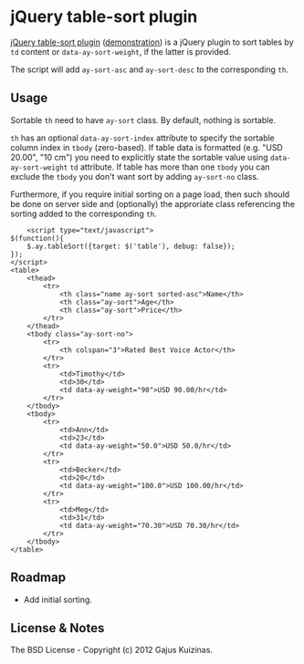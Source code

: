 # jQuery table-sort plugin

[jQuery table-sort plugin](https://github.com/gajus/table-sort/) ([demonstration](https://dev.anuary.com/b2f9b84e-11b9-5d84-818e-053fcc313c0d/)) is a jQuery plugin to sort tables by `td` content or `data-ay-sort-weight`, if the latter is provided.

The script will add `ay-sort-asc` and `ay-sort-desc` to the corresponding `th`.

## Usage

Sortable `th` need to have `ay-sort` class. By default, nothing is sortable.

`th` has an optional `data-ay-sort-index` attribute to specify the sortable column index in `tbody` (zero-based). If table data is formatted (e.g. "USD 20.00", "10 cm") you need to explicitly state the sortable value using `data-ay-sort-weight` `td` attribute. If table has more than one `tbody` you can exclude the `tbody` you don't want sort by adding `ay-sort-no` class.

Furthermore, if you require initial sorting on a page load, then such should be done on server side and (optionally) the approriate class referencing the sorting added to the corresponding `th`.

        <script type="text/javascript">
    $(function(){
    	$.ay.tableSort({target: $('table'), debug: false});
    });
    </script>
    <table>
    	<thead>
    		<tr>
    			<th class="name ay-sort sorted-asc">Name</th>
    			<th class="ay-sort">Age</th>
    			<th class="ay-sort">Price</th>
    		</tr>
    	</thead>
    	<tbody class="ay-sort-no">
    		<tr>
    			<th colspan="3">Rated Best Voice Actor</th>
    		</tr>
    		<tr>
    			<td>Timothy</td>
    			<td>30</td>
    			<td data-ay-weight="90">USD 90.00/hr</td>
    		</tr>
    	</tbody>
    	<tbody>
    		<tr>
    			<td>Ann</td>
    			<td>23</td>
    			<td data-ay-weight="50.0">USD 50.0/hr</td>
    		</tr>
    		<tr>
    			<td>Becker</td>
    			<td>20</td>
    			<td data-ay-weight="100.0">USD 100.00/hr</td>
    		</tr>
    		<tr>
    			<td>Meg</td>
    			<td>31</td>
    			<td data-ay-weight="70.30">USD 70.30/hr</td>
    		</tr>
    	</tbody>
    </table>

## Roadmap

* Add initial sorting.

## License & Notes

The BSD License - Copyright (c) 2012 Gajus Kuizinas.